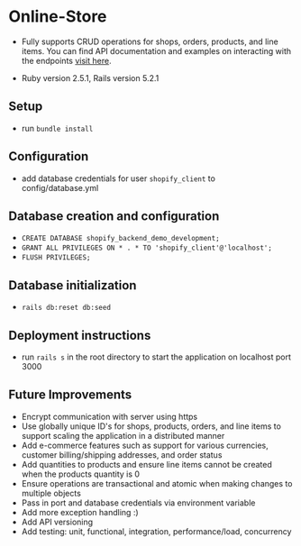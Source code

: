 # Online-Store

* Fully supports CRUD operations for shops, orders, products, and line items. You can find API documentation and examples on interacting with the endpoints <a href="https://documenter.getpostman.com/view/5664312/RWguxcHq" >visit here</a>.

* Ruby version 2.5.1, Rails version  5.2.1

## Setup
- run ```bundle install```

## Configuration
- add database credentials for user ```shopify_client``` to config/database.yml

## Database creation and configuration
- ```CREATE DATABASE shopify_backend_demo_development;```
- ```GRANT ALL PRIVILEGES ON * . * TO 'shopify_client'@'localhost';```
- ```FLUSH PRIVILEGES;```

## Database initialization
- ```rails db:reset db:seed```

## Deployment instructions
- run ```rails s``` in the root directory to start the application on localhost port 3000

## Future Improvements
- Encrypt communication with server using https
- Use globally unique ID's for shops, products, orders, and line items to support scaling the application in a distributed manner
- Add e-commerce features such as support for various currencies, customer billing/shipping addresses, and order status
- Add quantities to products and ensure line items cannot be created when the products quantity is 0
- Ensure operations are transactional and atomic when making changes to multiple objects
- Pass in port and database credentials via environment variable
- Add more exception handling :)
- Add API versioning
- Add testing: unit, functional, integration, performance/load, concurrency
